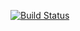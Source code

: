 [![Build Status](http://must-be.org/jenkins/job/consulo-terminal/badge/icon)](http://must-be.org/jenkins/job/consulo-terminal/)
